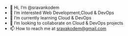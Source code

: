 - 👋 Hi, I’m @sravankodem
- 👀 I’m interested Web Development,Cloud & DevOps
- 🌱 I’m currently learning Cloud & DevOps
- 💞️ I’m looking to collaborate on Cloud & DevOps projects
- 📫 How to reach me at sravakodem@gmail.com

<!---
sravankodem/sravankodem is a ✨ special ✨ repository because its `README.md` (this file) appears on your GitHub profile.
You can click the Preview link to take a look at your changes.
--->
